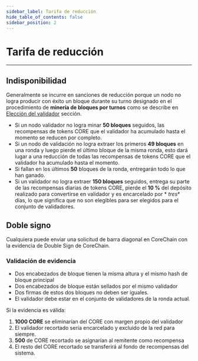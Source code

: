 ```yaml
---
sidebar_label: Tarifa de reducción
hide_table_of_contents: false
sidebar_position: 2
---
```


# Tarifa de reducción

---

## Indisponibilidad

Generalmente se incurre en sanciones de reducción porque un nodo no logra producir con éxito un bloque durante su turno designado en el procedimiento de **minería de bloques por turnos** como se describe en [Elección del validador](../validator/validator-election.md) sección.

- Si un nodo validador no logra minar **50 bloques** seguidos, las recompensas de tokens CORE que el validador ha acumulado hasta el momento se reducen por completo.
- Si un nodo de validación no logra extraer los primeros **49 bloques** en una ronda y luego pierde el último bloque de la misma ronda, esto dará lugar a una reducción de todas las recompensas de tokens CORE que el validador ha acumulado hasta el momento.
- Si fallan en los últimos **50** bloques de la ronda, entregarán todo lo que han ganado.
- Si un validador no logra extraer **150 bloques** seguidos, entrega su parte de las recompensas diarias de tokens CORE, pierde el **10 %** del depósito realizado para convertirse en validador y es encarcelado por \* _tres_\* días, lo que significa que no son elegibles para ser elegidos para el conjunto de validadores.

## Doble signo

Cualquiera puede enviar una solicitud de barra diagonal en CoreChain con la evidencia de Double Sign de CoreChain.

### Validación de evidencia

- Dos encabezados de bloque tienen la misma altura y el mismo hash de bloque principal
- Dos encabezados de bloque están sellados por el mismo validador
- Dos firmas de estos dos bloques no deben ser iguales.
- El validador debe estar en el conjunto de validadores de la ronda actual.

Si la evidencia es válida:

1. **1000 CORE** se eliminarían del CORE con margen propio del validador
2. El validador recortado sería encarcelado y excluido de la red para siempre.
3. **500** de CORE recortado se asignarían al remitente como recompensa
4. El resto del CORE recortado se transferirá al fondo de recompensas del sistema.

